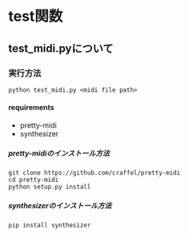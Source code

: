 # test関数

## test_midi.pyについて
### 実行方法
```
python test_midi.py <midi file path>
```
#### requirements
- pretty-midi
- synthesizer

##### pretty-midiのインストール方法
```
git clone https://github.com/craffel/pretty-midi
cd pretty-midi
python setup.py install
```

##### synthesizerのインストール方法
```
pip install synthesizer
```

